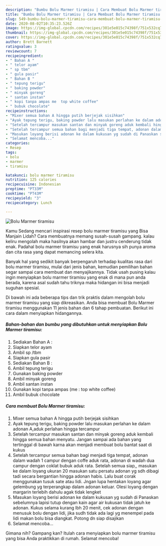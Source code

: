 ```yaml
---
description: "Bumbu Bolu Marmer tiramisu | Cara Membuat Bolu Marmer tiramisu Yang Lezat"
title: "Bumbu Bolu Marmer tiramisu | Cara Membuat Bolu Marmer tiramisu Yang Lezat"
slug: 549-bumbu-bolu-marmer-tiramisu-cara-membuat-bolu-marmer-tiramisu-yang-lezat
date: 2020-08-02T10:35:23.526Z
image: https://img-global.cpcdn.com/recipes/301e5e015c74398f/751x532cq70/bolu-marmer-tiramisu-foto-resep-utama.jpg
thumbnail: https://img-global.cpcdn.com/recipes/301e5e015c74398f/751x532cq70/bolu-marmer-tiramisu-foto-resep-utama.jpg
cover: https://img-global.cpcdn.com/recipes/301e5e015c74398f/751x532cq70/bolu-marmer-tiramisu-foto-resep-utama.jpg
author: Brett Barnett
ratingvalue: 3
reviewcount: 7
recipeingredient:
- " Bahan A "
- " telor ayam"
- " sp tbm"
- " gula pasir"
- " Bahan B "
- " tepung terigu"
- " baking powder"
- " minyak goreng"
- " santan instan"
- " kopi tanpa ampas me  top white coffee"
- " bubuk chocolate"
recipeinstructions:
- "Mixer semua bahan A hingga putih berjejak sisihkan"
- "Ayak tepung terigu, baking powder lalu masukan perlahan ke dalam adonan A,aduk perlahan hingga tercampur"
- "Setelah tercampur masukan santan dan minyak goreng aduk kembali hingga semua bahan menyatu. Jangan sampai ada bahan yang tertinggal di bawah karna akan menjadi membuat bolu bantat saat di kukus"
- "Setelah tercampur semua bahan bagi menjadi tiga tempat, adonan dalam wadah 1 campur dengan coffe aduk rata, adonan di wadah dua campur dengan coklat bubuk aduk rata. Setelah semua siap,, masukan ke dalam loyang ukuran 20 masukan satu persatu adonan yg sdh dibagi tadi secara bergantian hingga adonan habis. Lalu buat corak menggunakan tusuk sate atau lidi. Jngan lupa hentakan loyang agar gelembung yg terperangkap dalam adonan keluar. Olesi loyang dengan margarin terlebih dahulu agak tidak lengket"
- "Masukan loyang berisi adonan ke dalam kukusan yg sudah di Panaskan sebelumnya lapisi tutup dengan kain agar air kukusan tidak jatuh ke adonan. Kukus selama kurang lbh 20 menit, cek adonan dengan menusuk bolu dengan lidi, jika sudh tidak ada lagi yg menempel pada lidi makan bolu bisa diangkat. Potong dn siap disajikan"
- "Selamat mencoba..."
categories:
- Resep
tags:
- bolu
- marmer
- tiramisu

katakunci: bolu marmer tiramisu 
nutrition: 125 calories
recipecuisine: Indonesian
preptime: "PT33M"
cooktime: "PT43M"
recipeyield: "3"
recipecategory: Lunch

---
```



![Bolu Marmer tiramisu](https://img-global.cpcdn.com/recipes/301e5e015c74398f/751x532cq70/bolu-marmer-tiramisu-foto-resep-utama.jpg)

Kamu Sedang mencari inspirasi resep bolu marmer tiramisu yang Bisa Manjain Lidah? Cara membuatnya memang susah-susah gampang. kalau keliru mengolah maka hasilnya akan hambar dan justru cenderung tidak enak. Padahal bolu marmer tiramisu yang enak harusnya sih punya aroma dan cita rasa yang dapat memancing selera kita.



Banyak hal yang sedikit banyak berpengaruh terhadap kualitas rasa dari bolu marmer tiramisu, mulai dari jenis bahan, kemudian pemilihan bahan segar sampai cara membuat dan menyajikannya. Tidak usah pusing kalau ingin menyiapkan bolu marmer tiramisu yang enak di mana pun anda berada, karena asal sudah tahu triknya maka hidangan ini bisa menjadi suguhan spesial.


Di bawah ini ada beberapa tips dan trik praktis dalam mengolah bolu marmer tiramisu yang siap dikreasikan. Anda bisa membuat Bolu Marmer tiramisu menggunakan 11 jenis bahan dan 6 tahap pembuatan. Berikut ini cara dalam menyiapkan hidangannya.

<!--inarticleads1-->

##### Bahan-bahan dan bumbu yang dibutuhkan untuk menyiapkan Bolu Marmer tiramisu:

1. Sediakan  Bahan A :
1. Siapkan  telor ayam
1. Ambil  sp /tbm
1. Siapkan  gula pasir
1. Sediakan  Bahan B :
1. Ambil  tepung terigu
1. Gunakan  baking powder
1. Ambil  minyak goreng
1. Ambil  santan instan
1. Gunakan  kopi tanpa ampas (me : top white coffee)
1. Ambil  bubuk chocolate




<!--inarticleads2-->

##### Cara membuat Bolu Marmer tiramisu:

1. Mixer semua bahan A hingga putih berjejak sisihkan
1. Ayak tepung terigu, baking powder lalu masukan perlahan ke dalam adonan A,aduk perlahan hingga tercampur
1. Setelah tercampur masukan santan dan minyak goreng aduk kembali hingga semua bahan menyatu. Jangan sampai ada bahan yang tertinggal di bawah karna akan menjadi membuat bolu bantat saat di kukus
1. Setelah tercampur semua bahan bagi menjadi tiga tempat, adonan dalam wadah 1 campur dengan coffe aduk rata, adonan di wadah dua campur dengan coklat bubuk aduk rata. Setelah semua siap,, masukan ke dalam loyang ukuran 20 masukan satu persatu adonan yg sdh dibagi tadi secara bergantian hingga adonan habis. Lalu buat corak menggunakan tusuk sate atau lidi. Jngan lupa hentakan loyang agar gelembung yg terperangkap dalam adonan keluar. Olesi loyang dengan margarin terlebih dahulu agak tidak lengket
1. Masukan loyang berisi adonan ke dalam kukusan yg sudah di Panaskan sebelumnya lapisi tutup dengan kain agar air kukusan tidak jatuh ke adonan. Kukus selama kurang lbh 20 menit, cek adonan dengan menusuk bolu dengan lidi, jika sudh tidak ada lagi yg menempel pada lidi makan bolu bisa diangkat. Potong dn siap disajikan
1. Selamat mencoba...




Gimana nih? Gampang kan? Itulah cara menyiapkan bolu marmer tiramisu yang bisa Anda praktikkan di rumah. Selamat mencoba!
